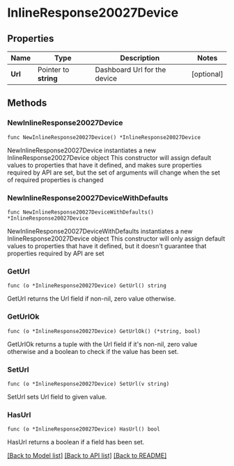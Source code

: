 # InlineResponse20027Device

## Properties

Name | Type | Description | Notes
------------ | ------------- | ------------- | -------------
**Url** | Pointer to **string** | Dashboard Url for the device | [optional] 

## Methods

### NewInlineResponse20027Device

`func NewInlineResponse20027Device() *InlineResponse20027Device`

NewInlineResponse20027Device instantiates a new InlineResponse20027Device object
This constructor will assign default values to properties that have it defined,
and makes sure properties required by API are set, but the set of arguments
will change when the set of required properties is changed

### NewInlineResponse20027DeviceWithDefaults

`func NewInlineResponse20027DeviceWithDefaults() *InlineResponse20027Device`

NewInlineResponse20027DeviceWithDefaults instantiates a new InlineResponse20027Device object
This constructor will only assign default values to properties that have it defined,
but it doesn't guarantee that properties required by API are set

### GetUrl

`func (o *InlineResponse20027Device) GetUrl() string`

GetUrl returns the Url field if non-nil, zero value otherwise.

### GetUrlOk

`func (o *InlineResponse20027Device) GetUrlOk() (*string, bool)`

GetUrlOk returns a tuple with the Url field if it's non-nil, zero value otherwise
and a boolean to check if the value has been set.

### SetUrl

`func (o *InlineResponse20027Device) SetUrl(v string)`

SetUrl sets Url field to given value.

### HasUrl

`func (o *InlineResponse20027Device) HasUrl() bool`

HasUrl returns a boolean if a field has been set.


[[Back to Model list]](../README.md#documentation-for-models) [[Back to API list]](../README.md#documentation-for-api-endpoints) [[Back to README]](../README.md)


